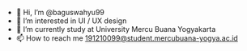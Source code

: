 - 👋 Hi, I’m @baguswahyu99
- 👀 I’m interested in UI / UX design
- 🌱 I’m currently study at University Mercu Buana Yogyakarta
- 📫 How to reach me 191210099@student.mercubuana-yogya.ac.id

<!---
baguswahyu99/baguswahyu99 is a ✨ special ✨ repository because its `README.md` (this file) appears on your GitHub profile.
You can click the Preview link to take a look at your changes.
--->
